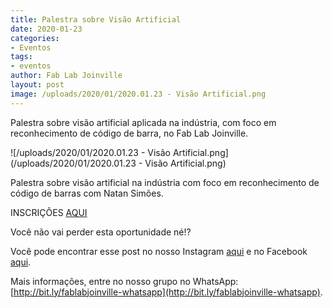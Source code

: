 ```yaml
---
title: Palestra sobre Visão Artificial
date: 2020-01-23
categories:
- Eventos
tags:
- eventos
author: Fab Lab Joinville
layout: post
image: /uploads/2020/01/2020.01.23 - Visão Artificial.png
---
```


Palestra sobre visão artificial aplicada na indústria, com foco em reconhecimento de código de barra, no Fab Lab Joinville.

![/uploads/2020/01/2020.01.23 - Visão Artificial.png](/uploads/2020/01/2020.01.23 - Visão Artificial.png)

Palestra sobre visão artificial na indústria com foco em reconhecimento de código de barras com Natan Simões.

INSCRIÇÕES [AQUI](https://www.sympla.com.br/braco-robotico-com-arduino__768886)

Você não vai perder esta oportunidade né!?

Você pode encontrar esse post no nosso Instagram [aqui](https://www.instagram.com/p/B7rjHFRBrZF/) e no Facebook [aqui]().

Mais informações, entre no nosso grupo no WhatsApp: [http://bit.ly/fablabjoinville-whatsapp](http://bit.ly/fablabjoinville-whatsapp).

